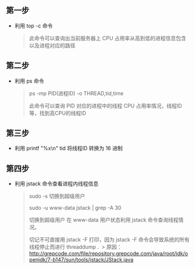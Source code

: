 第一步
------------
* 利用 top -c 命令

  > 此命令可以查询出当前服务器上 CPU 占用率从高到低的进程信息包含以及进程对应的路径

第二步
------------
* 利用 ps 命令

  > ps -mp PID(进程ID) -o THREAD,tid,time 
  >
  > 此命令可以查询 PID 对应的进程中的线程 CPU 占用率情况，线程ID等，找到高CPU的线程ID

第三步
-------------
* 利用 printf "%x\n" tid 将线程ID 转换为 16 进制

第四步
-------------
* 利用 jstack 命令查看进程内线程信息

  > sudo -s  切换到超级用户
  >
  > sudo -u www-data jstack <pid> | grep <tid> -A 30
  >
  > 切换到超级用户 在 www-data 用户状态利用 jstack 命令查询线程情况。
  >
  > 切记不可直接用 jstack -F 打印，因为 jstack -F 命令会导致系统的所有线程停止而进行 threaddump .
  >
  > 原因：http://grepcode.com/file/repository.grepcode.com/java/root/jdk/openjdk/7-b147/sun/tools/jstack/JStack.java
  >
 
